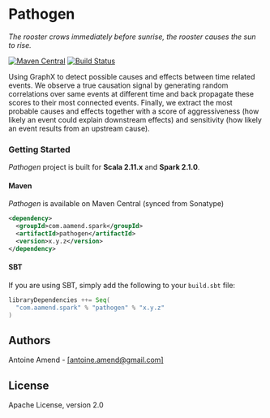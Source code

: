 # Pathogen

_The rooster crows immediately before sunrise, the rooster causes the sun to rise._

[![Maven Central](https://maven-badges.herokuapp.com/maven-central/com.aamend/pathogen/badge.svg)](https://maven-badges.herokuapp.com/maven-central/com.aamend/pathogen)
[![Build Status](https://travis-ci.org/aamend/pathogen.svg?branch=master)](https://travis-ci.org/aamend/pathogen) 

Using GraphX to detect possible causes and effects between time related events. We observe a true 
causation signal by generating random correlations over same events at different time and back propagate 
these scores to their most connected events. Finally, we extract the most probable causes and effects 
together with a score of aggressiveness (how likely an event could explain downstream effects) and 
sensitivity (how likely an event results from an upstream cause).

### Getting Started

_Pathogen_ project is built for __Scala 2.11.x__ and __Spark 2.1.0__.

#### Maven

_Pathogen_ is available on Maven Central (synced from Sonatype)

```xml
<dependency>
  <groupId>com.aamend.spark</groupId>
  <artifactId>pathogen</artifactId>
  <version>x.y.z</version>
</dependency>
```

#### SBT

If you are using SBT, simply add the following to your `build.sbt` file:

```scala
libraryDependencies ++= Seq(
  "com.aamend.spark" % "pathogen" % "x.y.z"
)
```

## Authors

Antoine Amend - [[antoine.amend@gmail.com]](antoine.amend@gmail.com)

## License

Apache License, version 2.0